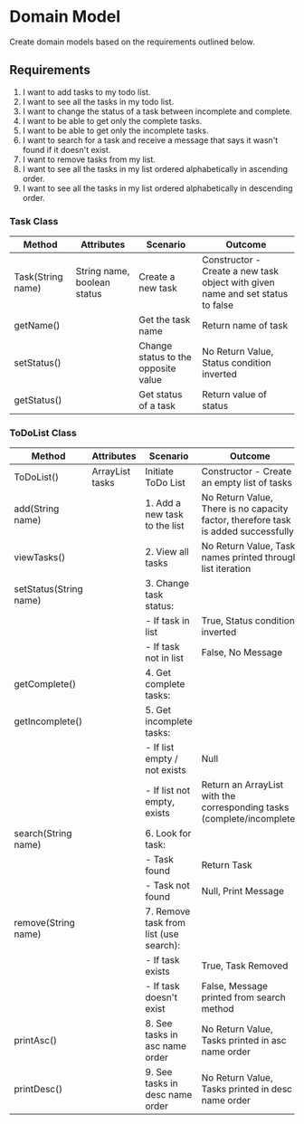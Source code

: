 # Domain Model
Create domain models based on the requirements outlined below.

## Requirements
1. I want to add tasks to my todo list.
2. I want to see all the tasks in my todo list.
3. I want to change the status of a task between incomplete and complete.
4. I want to be able to get only the complete tasks.
5. I want to be able to get only the incomplete tasks.
6. I want to search for a task and receive a message that says it wasn't found if it doesn't exist.
7. I want to remove tasks from my list.
8. I want to see all the tasks in my list ordered alphabetically in ascending order.
9. I want to see all the tasks in my list ordered alphabetically in descending order.

### Task Class

| Method            | Attributes                  | Scenario                            | Outcome                                                                        |
|-------------------|-----------------------------|-------------------------------------|--------------------------------------------------------------------------------|
| Task(String name) | String name, boolean status | Create a new task                   | Constructor - Create a new task object with given name and set status to false |
| getName()         |                             | Get the task name                   | Return name of task                                                            |
| setStatus()       |                             | Change status to the opposite value | No Return Value, Status condition inverted                                     |
| getStatus()       |                             | Get status of a task                | Return value of status                                                         |


### ToDoList Class

| Method                 | Attributes            | Scenario                               | Outcome                                                                            |
|------------------------|-----------------------|----------------------------------------|------------------------------------------------------------------------------------|
| ToDoList()             | ArrayList<Task> tasks | Initiate ToDo List                     | Constructor - Create an empty list of tasks                                        |
| add(String name)       |                       | 1. Add a new task to the list          | No Return Value, There is no capacity factor, therefore task is added successfully |
| viewTasks()            |                       | 2. View all tasks                      | No Return Value, Task names printed through list iteration                         |
| setStatus(String name) |                       | 3. Change task status:                 |                                                                                    |
|                        |                       | - If task in list                      | True, Status condition inverted                                                    |
|                        |                       | - If task not in list                  | False, No Message                                                                  |
| getComplete()          |                       | 4. Get complete tasks:                 |                                                                                    |
| getIncomplete()        |                       | 5. Get incomplete tasks:               |                                                                                    |
|                        |                       | - If list empty / not exists           | Null                                                                               |
|                        |                       | - If list not empty, exists            | Return an ArrayList<Task> with the corresponding tasks (complete/incomplete)       |
| search(String name)    |                       | 6. Look for task:                      |                                                                                    |
|                        |                       | - Task found                           | Return Task                                                                        |
|                        |                       | - Task not found                       | Null, Print Message                                                                |
| remove(String name)    |                       | 7. Remove task from list (use search): |                                                                                    |
|                        |                       | - If task exists                       | True, Task Removed                                                                 |
|                        |                       | - If task doesn't exist                | False, Message printed from search method                                          |
| printAsc()             |                       | 8. See tasks in asc name order         | No Return Value, Tasks printed in asc name order                                   |
| printDesc()            |                       | 9. See tasks in desc name order        | No Return Value, Tasks printed in desc name order                                  |
